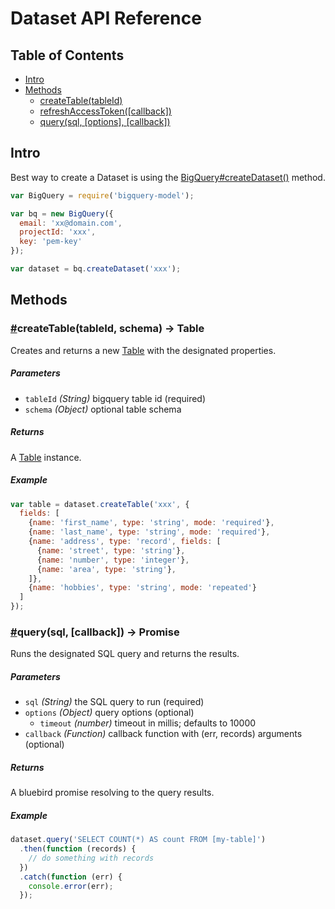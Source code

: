 # Dataset API Reference

## Table of Contents

* [Intro](#intro)
* [Methods](#methods)
  * [createTable(tableId)](#createTable)
  * [refreshAccessToken([callback])](#refreshAccessToken)
  * [query(sql, [options], [callback])](#query)

## Intro

Best way to create a Dataset is using the [BigQuery#createDataset()](https://github.com/visionmobile/bigquery-model/blob/master/docs/bigquery.md#createDataset) method.

```javascript
var BigQuery = require('bigquery-model');

var bq = new BigQuery({
  email: 'xx@domain.com',
  projectId: 'xxx',
  key: 'pem-key'
});

var dataset = bq.createDataset('xxx');
```

## Methods

### <a name="createTable" href="#createTable">#</a>createTable(tableId, schema) -> Table

Creates and returns a new [Table](https://github.com/visionmobile/bigquery-model/blob/master/docs/table.md) with the designated properties.

##### Parameters

* `tableId` _(String)_ bigquery table id (required)
* `schema` _(Object)_ optional table schema

##### Returns

A [Table](https://github.com/visionmobile/bigquery-model/blob/master/docs/table.md) instance.

##### Example

```javascript
var table = dataset.createTable('xxx', {
  fields: [
    {name: 'first_name', type: 'string', mode: 'required'},
    {name: 'last_name', type: 'string', mode: 'required'},
    {name: 'address', type: 'record', fields: [
      {name: 'street', type: 'string'},
      {name: 'number', type: 'integer'},
      {name: 'area', type: 'string'},
    ]},
    {name: 'hobbies', type: 'string', mode: 'repeated'}
  ]
});
```

### <a name="query" href="#query">#</a>query(sql, [callback]) -> Promise

Runs the designated SQL query and returns the results.

##### Parameters

* `sql` _(String)_ the SQL query to run (required)
* `options` _(Object)_ query options (optional)
  * `timeout` _(number)_ timeout in millis; defaults to 10000
* `callback` _(Function)_ callback function with (err, records) arguments (optional)

##### Returns

A bluebird promise resolving to the query results.

##### Example

```javascript
dataset.query('SELECT COUNT(*) AS count FROM [my-table]')
  .then(function (records) {
    // do something with records
  })
  .catch(function (err) {
    console.error(err);
  });
```

